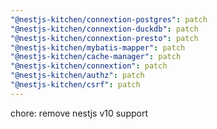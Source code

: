 ```yaml
---
"@nestjs-kitchen/connextion-postgres": patch
"@nestjs-kitchen/connextion-duckdb": patch
"@nestjs-kitchen/connextion-presto": patch
"@nestjs-kitchen/mybatis-mapper": patch
"@nestjs-kitchen/cache-manager": patch
"@nestjs-kitchen/connextion": patch
"@nestjs-kitchen/authz": patch
"@nestjs-kitchen/csrf": patch
---
```


chore: remove nestjs v10 support
